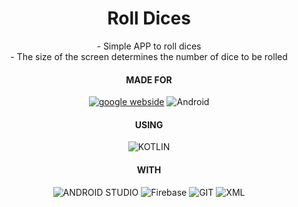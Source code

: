 <body>
    <h1 align="center">
    Roll Dices
    </h1>
    <p align="center" align="justify" >
    - Simple APP to roll dices
    <br>
    - The size of the screen determines the number of dice to be rolled
    </p>
    <div title="Known_technologies" align="center">
        <h4 align="center">MADE FOR</h4>
        <a href="https://www.google.com"><img alt="google webside" src="https://img.shields.io/badge/Google_Play-grey?style=for-the-badge&logo=google-play&logoColor=cyan"></a>
         <img alt="Android" src="https://img.shields.io/badge/Android-grey?style=for-the-badge&logo=android&logoColor=green">
        <h4 align="center">USING</h4>
        <img alt="KOTLIN" src="https://img.shields.io/badge/Kotlin-grey?style=for-the-badge&logo=Kotlin&logoColor=-5C2D91">
        <h4 align="center">WITH</h4>
        <img alt="ANDROID STUDIO" src="https://img.shields.io/badge/Android Studio-grey?style=for-the-badge&logo=androidstudio&logoColor=green">
        <img alt="Firebase" src="https://img.shields.io/badge/-Firebase-grey?style=for-the-badge&logo=Firebase">
        <img alt="GIT" src="https://img.shields.io/badge/git-grei.svg?style=for-the-badge&logo=git&logoColor=white">
        <img alt="XML" src="https://img.shields.io/badge/</> xml-%23F05033.svg?style=for-the-badge&logo=xml&logoColor=white">
  </div>
</body>